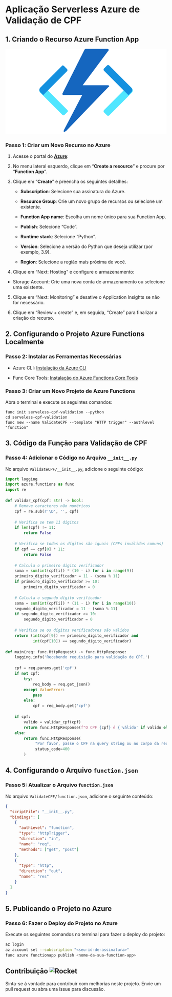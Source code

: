 # Aplicação Serverless Azure de Validação de CPF

## 1. Criando o Recurso Azure Function App

<div align="center"> <img src="https://github.com/devcaiada/serveless-cpf-validation/blob/main/assets/serverless.png?raw=true" alt="Descrição da Imagem"> </div>

### Passo 1: Criar um Novo Recurso no Azure

1. Acesse o portal do [**Azure**](https://portal.azure.com/):

2. No menu lateral esquerdo, clique em “**Create a resource**” e procure por “**Function App**”.

3. Clique em “**Create**” e preencha os seguintes detalhes:

   - **Subscription**: Selecione sua assinatura do Azure.

   - **Resource Group**: Crie um novo grupo de recursos ou selecione um existente.

   - **Function App name**: Escolha um nome único para sua Function App.

   - **Publish**: Selecione “Code”.

   - **Runtime stack**: Selecione “Python”.

   - **Version**: Selecione a versão do Python que deseja utilizar (por exemplo, 3.9).

   - **Region**: Selecione a região mais próxima de você.

4. Clique em “Next: Hosting” e configure o armazenamento:

- Storage Account: Crie uma nova conta de armazenamento ou selecione uma existente.

5. Clique em “Next: Monitoring” e desative o Application Insights se não for necessário.

6. Clique em “Review + create” e, em seguida, “Create” para finalizar a criação do recurso.

## 2. Configurando o Projeto Azure Functions Localmente

### Passo 2: Instalar as Ferramentas Necessárias

- Azure CLI: [Instalação da Azure CLI](https://docs.microsoft.com/cli/azure/install-azure-cli)

- Func Core Tools: [Instalação do Azure Functions Core Tools](https://docs.microsoft.com/azure/azure-functions/functions-run-local)

### Passo 3: Criar um Novo Projeto de Azure Functions

Abra o terminal e execute os seguintes comandos:

```Sh
func init serveless-cpf-validation --python
cd serveless-cpf-validation
func new --name ValidateCPF --template "HTTP trigger" --authlevel "function"
```

## 3. Código da Função para Validação de CPF

### Passo 4: Adicionar o Código no Arquivo `__init__.py`

No arquivo `ValidateCPF/__init__.py`, adicione o seguinte código:

```python
import logging
import azure.functions as func
import re

def validar_cpf(cpf: str) -> bool:
    # Remove caracteres não numéricos
    cpf = re.sub(r'\D', '', cpf)

    # Verifica se tem 11 dígitos
    if len(cpf) != 11:
        return False

    # Verifica se todos os dígitos são iguais (CPFs inválidos comuns)
    if cpf == cpf[0] * 11:
        return False

    # Calcula o primeiro dígito verificador
    soma = sum(int(cpf[i]) * (10 - i) for i in range(9))
    primeiro_digito_verificador = 11 - (soma % 11)
    if primeiro_digito_verificador >= 10:
        primeiro_digito_verificador = 0

    # Calcula o segundo dígito verificador
    soma = sum(int(cpf[i]) * (11 - i) for i in range(10))
    segundo_digito_verificador = 11 - (soma % 11)
    if segundo_digito_verificador >= 10:
        segundo_digito_verificador = 0

    # Verifica se os dígitos verificadores são válidos
    return (int(cpf[9]) == primeiro_digito_verificador and
            int(cpf[10]) == segundo_digito_verificador)

def main(req: func.HttpRequest) -> func.HttpResponse:
    logging.info('Recebendo requisição para validação de CPF.')

    cpf = req.params.get('cpf')
    if not cpf:
        try:
            req_body = req.get_json()
        except ValueError:
            pass
        else:
            cpf = req_body.get('cpf')

    if cpf:
        valido = validar_cpf(cpf)
        return func.HttpResponse(f"O CPF {cpf} é {'válido' if valido else 'inválido'}.")
    else:
        return func.HttpResponse(
             "Por favor, passe o CPF na query string ou no corpo da requisição.",
             status_code=400
        )
```

## 4. Configurando o Arquivo `function.json`

### Passo 5: Atualizar o Arquivo `function.json`

No arquivo `ValidateCPF/function.json`, adicione o seguinte conteúdo:

```json
{
  "scriptFile": "__init__.py",
  "bindings": [
    {
      "authLevel": "function",
      "type": "httpTrigger",
      "direction": "in",
      "name": "req",
      "methods": ["get", "post"]
    },
    {
      "type": "http",
      "direction": "out",
      "name": "res"
    }
  ]
}
```

## 5. Publicando o Projeto no Azure

### Passo 6: Fazer o Deploy do Projeto no Azure

Execute os seguintes comandos no terminal para fazer o deploy do projeto:

```sh
az login
az account set --subscription "<seu-id-de-assinatura>"
func azure functionapp publish <nome-da-sua-function-app>
```

## Contribuição <img src="https://raw.githubusercontent.com/Tarikul-Islam-Anik/Animated-Fluent-Emojis/master/Emojis/Travel%20and%20places/Rocket.png" alt="Rocket" width="25" height="25" />

Sinta-se à vontade para contribuir com melhorias neste projeto. Envie um pull request ou abra uma issue para discussão.

